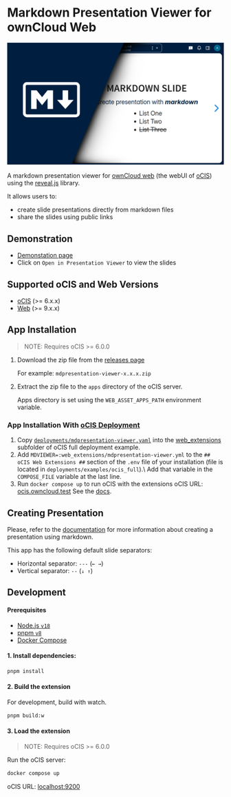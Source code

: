 # Markdown Presentation Viewer for ownCloud Web

![cover photo](./images/cover-large.png)

A markdown presentation viewer for [ownCloud web](https://github.com/owncloud/web/) (the webUI of [oCIS](https://github.com/owncloud/ocis/)) using the [reveal.js](https://revealjs.com/) library.

It allows users to:

- create slide presentations directly from markdown files
- share the slides using public links

## Demonstration

- [Demonstation page](https://ocis.in-nepal.de/com.github.jankaritech.mdpresentation-viewer/public/phDIUqntYOMSfcE/presentation.md)
- Click on `Open in Presentation Viewer` to view the slides

## Supported oCIS and Web Versions

- [oCIS](https://github.com/owncloud/ocis) (>= 6.x.x)
- [Web](https://nodejs.org/en/) (>= 9.x.x)

## App Installation

> NOTE: Requires oCIS >= 6.0.0

1. Download the zip file from the [releases page](https://github.com/JankariTech/web-app-presentation-viewer/releases)

   For example: `mdpresentation-viewer-x.x.x.zip`

2. Extract the zip file to the `apps` directory of the oCIS server.

   Apps directory is set using the `WEB_ASSET_APPS_PATH` environment variable.

### App Installation With [oCIS Deployment](https://github.com/owncloud/ocis/tree/master/deployments/examples/ocis_full)

1. Copy [`deployments/mdpresentation-viewer.yaml`](./deployments/mdpresentation-viewer.yaml) into the [web_extensions](https://github.com/owncloud/ocis/tree/master/deployments/examples/ocis_full/web_extension)
subfolder of oCIS full deployment example.
2. Add `MDVIEWER=:web_extensions/mdpresentation-viewer.yml` to the `## oCIS Web Extensions ##` section of the `.env` file of your installation (file is located in `deployments/examples/ocis_full`).\ Add that variable in the `COMPOSE_FILE` variable at the last line.
3. Run `docker compose up` to run oCIS with the extensions
oCIS URL: [ocis.owncloud.test](https://ocis.owncloud.test)
See the [docs](https://github.com/owncloud/ocis/tree/master/deployments/examples/ocis_full).

## Creating Presentation

Please, refer to the [documentation](https://revealjs.com/markdown/) for more information about creating a presentation using markdown.

This app has the following default slide separators:

- Horizontal separator: `---` (`← →`)
- Vertical separator: `--` (`↓ ↑`)

## Development

#### Prerequisites

- [Node.js `v18`](https://nodejs.org/en/)
- [pnpm `v8`](https://pnpm.io/)
- [Docker Compose](https://docs.docker.com/compose/)

#### 1. Install dependencies:

```bash
pnpm install
```

#### 2. Build the extension

For development, build with watch.

```bash
pnpm build:w
```

#### 3. Load the extension

> NOTE: Requires oCIS >= 6.0.0

Run the oCIS server:

```bash
docker compose up
```

oCIS URL: [localhost:9200](https://localhost:9200)
